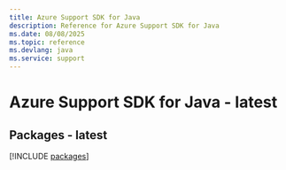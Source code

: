```yaml
---
title: Azure Support SDK for Java
description: Reference for Azure Support SDK for Java
ms.date: 08/08/2025
ms.topic: reference
ms.devlang: java
ms.service: support
---
```

# Azure Support SDK for Java - latest
## Packages - latest
[!INCLUDE [packages](support-index.md)]